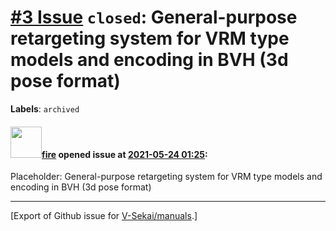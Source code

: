 # [\#3 Issue](https://github.com/V-Sekai/manuals/issues/3) `closed`: General-purpose retargeting system for VRM type models and encoding in BVH (3d pose format)
**Labels**: `archived`


#### <img src="https://avatars.githubusercontent.com/u/32321?u=c2e06a3d2b49a467aa907e54aa259516440267cc&v=4" width="50">[fire](https://github.com/fire) opened issue at [2021-05-24 01:25](https://github.com/V-Sekai/manuals/issues/3):

Placeholder: General-purpose retargeting system for VRM type models and encoding in BVH (3d pose format)




-------------------------------------------------------------------------------



[Export of Github issue for [V-Sekai/manuals](https://github.com/V-Sekai/manuals).]
